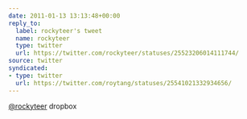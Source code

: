```yaml
---
date: 2011-01-13 13:13:48+00:00
reply_to:
  label: rockyteer's tweet
  name: rockyteer
  type: twitter
  url: https://twitter.com/rockyteer/statuses/25523206014111744/
source: twitter
syndicated:
- type: twitter
  url: https://twitter.com/roytang/statuses/25541021332934656/
---
```


[@rockyteer](https://twitter.com/rockyteer/) dropbox